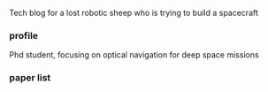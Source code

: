 
Tech blog for a lost robotic sheep who is trying to build a spacecraft
### profile
Phd student, focusing on optical navigation for deep space missions
### paper list
